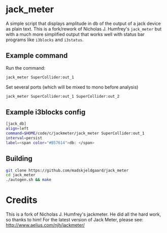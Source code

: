 # jack_meter

A simple script that displays amplitude in db of the output of a jack device as plain text. This is a fork/rework of Nicholas J. Humfrey's `jack_meter` but with a much more simplified output that works well with status bar programs like `i3blocks` and `i3status`.

## Example command
Run the command:
```bash
jack_meter SuperCollider:out_1
```
Set several ports (which will be mixed to mono before analysis)
```bash
jack_meter SuperCollider:out_1 SuperCollider:out_2
```

## Example i3blocks config

```bash
[jack_db]
align=left
command=$HOME/code/c/jackmeter/jack_meter SuperCollider:out_1
interval=persist
label=<span color="#B57614">db: </span>
```

## Building

```bash
git clone https://github.com/madskjeldgaard/jack_meter
cd jack_meter
./autogen.sh && make
```

Credits
==========
This is a fork of Nicholas J. Humfrey's jackmeter. He did all the hard work, so thanks to him! 
For the latest version of Jack Meter, please see:
<http://www.aelius.com/njh/jackmeter/>
